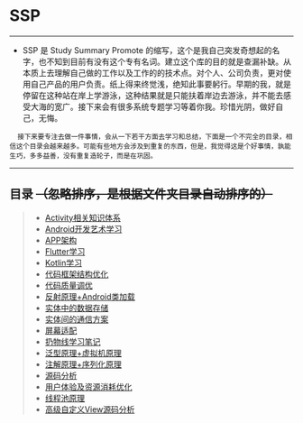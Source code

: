 # SSP

---
- SSP 是 Study Summary Promote 的缩写，这个是我自己突发奇想起的名字，也不知到目前有没有这个专有名词。建立这个库的目的就是查漏补缺。从本质上去理解自己做的工作以及工作的的技术点。对个人、公司负责，更对使用自己产品的用户负责。纸上得来终觉浅，绝知此事要躬行。早期的我，就是停留在这种站在岸上学游泳，这种结果就是只能扶着岸边去游泳，并不能去感受大海的宽广。接下来会有很多系统专题学习等着你我。珍惜光阴，做好自己，无悔。


```
  接下来要专注去做一件事情，会从一下若干方面去学习和总结，下面是一个不完全的目录，相信这个目录会越来越多。可能有些地方会涉及到重复的东西，但是，我觉得这是个好事情，孰能生巧，多多益善，没有重复造轮子，而是在巩固。
```

---


## 目录   ~~（忽略排序，是根据文件夹目录自动排序的）~~
> - [Activity相关知识体系](https://github.com/jiezongnewstar/SSP/tree/master/学习笔记/Activity相关实体知识体系)
> - [Android开发艺术学习](https://github.com/jiezongnewstar/SSP/tree/master/学习笔记/Android开发艺术学习)
> - [APP架构](https://github.com/jiezongnewstar/SSP/tree/master/学习笔记/APP架构)
> - [Flutter学习](https://github.com/jiezongnewstar/SSP/tree/master/学习笔记/Flutter学习)
> - [Kotlin学习](https://github.com/jiezongnewstar/SSP/tree/master/学习笔记/Kotlin学习)
> - [代码框架结构优化](https://github.com/jiezongnewstar/SSP/tree/master/学习笔记/代码框架结构优化)
> - [代码质量调优](https://github.com/jiezongnewstar/SSP/tree/master/学习笔记/代码质量调优)
> - [反射原理+Android类加载](https://github.com/jiezongnewstar/SSP/tree/master/学习笔记/反射原理+Android类加载)
> - [实体中的数据存储](https://github.com/jiezongnewstar/SSP/tree/master/学习笔记/实体中的数据存储)
> - [实体间的通信方案](https://github.com/jiezongnewstar/SSP/tree/master/学习笔记/实体间的通信方案)
> - [屏幕适配](https://github.com/jiezongnewstar/SSP/tree/master/学习笔记/屏幕适配)
> - [扔物线学习笔记](https://github.com/jiezongnewstar/SSP/tree/master/学习笔记/扔物线学习笔记)
> - [泛型原理+虚拟机原理](https://github.com/jiezongnewstar/SSP/tree/master/学习笔记/泛型原理+虚拟机原理)
> - [注解原理+序列化原理](https://github.com/jiezongnewstar/SSP/tree/master/学习笔记/注解原理+序列化原理)
> - [源码分析](https://github.com/jiezongnewstar/SSP/tree/master/学习笔记/源码分析)
> - [用户体验及资源消耗优化](https://github.com/jiezongnewstar/SSP/tree/master/学习笔记/用户体验及资源消耗优化)
> - [线程池原理](https://github.com/jiezongnewstar/SSP/tree/master/学习笔记/线程池原理)
> - [高级自定义View源码分析](https://github.com/jiezongnewstar/SSP/tree/master/学习笔记/高级自定义View源码分析)












